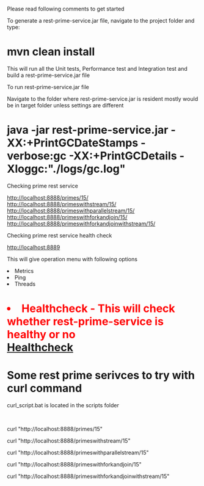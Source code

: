 <p> Please read following comments to get started</p>

<p>To generate a rest-prime-service.jar file, navigate to the project folder and type:</p>
<h1>mvn clean install</h1>
<p>This will run all the Unit tests, Performance test and Integration test and build a rest-prime-service.jar file</p>

<p>To run rest-prime-service.jar file</p>
<p>Navigate to the folder where rest-prime-service.jar is resident mostly would be in target folder unless settings are different</p>
<h1>java -jar rest-prime-service.jar -XX:+PrintGCDateStamps -verbose:gc -XX:+PrintGCDetails -Xloggc:"./logs/gc.log"</h1>

<p>Checking prime rest service</p>
<a href='http://localhost:8888/primes/15'>http://localhost:8888/primes/15/</a>
</br>
<a href='http://localhost:8888/primeswithstream/15'>http://localhost:8888/primeswithstream/15/</a>
<br/>
<a href='http://localhost:8888/primeswithparallelstream/15'>http://localhost:8888/primeswithparallelstream/15/</a>
<br/>
<a href='http://localhost:8888/primeswithforkandjoin/15'>http://localhost:8888/primeswithforkandjoin/15/</a>
<br/>
<a href='http://localhost:8888/primeswithforkandjoinwithstream/15'>http://localhost:8888/primeswithforkandjoinwithstream/15/</a>
</br>

<p>Checking prime rest service health check</p>
<a href='http://localhost:8889'>http://localhost:8889</a>
<br/>
<p>This will give operation menu with following options
<li>Metrics</li>
<li>Ping</li>
<li>Threads</li>
<h1>
<li style="color:red;">Healthcheck - This will check whether rest-prime-service is healthy or no</li>
<a href="http://localhost:8889/healthcheck?pretty=true">Healthcheck</a>
</h1>

<h1>Some rest prime serivces to try with curl command</h1>
<p>curl_script.bat is located in the scripts folder</p>
<br/>
<p>curl "http://localhost:8888/primes/15"</p>
<p>curl "http://localhost:8888/primeswithstream/15"</p>
<p>curl "http://localhost:8888/primeswithparallelstream/15"</p>
<p>curl "http://localhost:8888/primeswithforkandjoin/15"</p>
<p>curl "http://localhost:8888/primeswithforkandjoinwithstream/15"</p>








